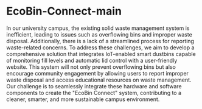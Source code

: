 # EcoBin-Connect-main
In our university campus, the existing solid waste management system is inefficient, leading to issues such as overflowing bins and improper waste disposal. Additionally, there is a lack of a streamlined process for reporting waste-related concerns. To address these challenges, we aim to develop a comprehensive solution that integrates IoT-enabled smart dustbins capable of monitoring fill levels and automatic lid control with a user-friendly website. This system will not only prevent overflowing bins but also encourage community engagement by allowing users to report improper waste disposal and access educational resources on waste management. Our challenge is to seamlessly integrate these hardware and software components to create the "EcoBin Connect" system, contributing to a cleaner, smarter, and more sustainable campus environment.
